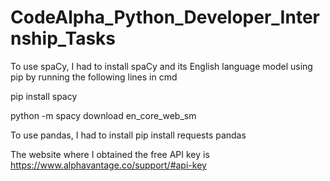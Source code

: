 # CodeAlpha_Python_Developer_Internship_Tasks

To use spaCy, I had to install spaCy and its English language model using pip by running the following lines in cmd

pip install spacy

python -m spacy download en_core_web_sm


To use pandas, I had to install pip install requests pandas


The website where I obtained the free API key is https://www.alphavantage.co/support/#api-key
